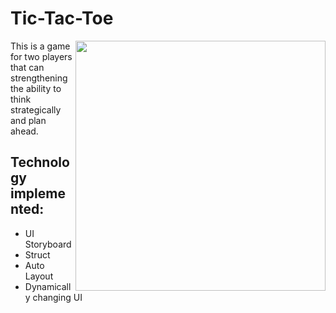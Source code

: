# Tic-Tac-Toe

<img src="https://github.com/prosperevergreen/TicTacToe-iOS/blob/main/Documentation/TicTacToe-2.gif" align="right" width="400" />

This is a game for two players that can strengthening the ability to think strategically and plan ahead.

## Technology implemented:
* UI Storyboard
* Struct
* Auto Layout
* Dynamically changing UI